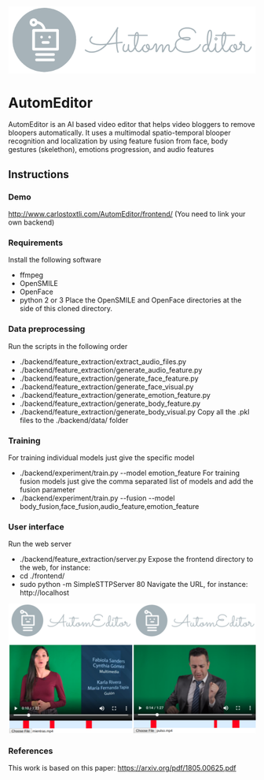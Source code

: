 ![Alt text](/frontend/img/logo.png "AutomEditor logo")

# AutomEditor
AutomEditor is an AI based video editor that helps video bloggers to remove bloopers automatically. It uses a multimodal spatio-temporal blooper recognition and localization by using feature fusion from face, body gestures (skelethon), emotions progression, and audio features

## Instructions

### Demo

http://www.carlostoxtli.com/AutomEditor/frontend/
(You need to link your own backend)

### Requirements

Install the following software
 - ffmpeg
 - OpenSMILE
 - OpenFace
 - python 2 or 3
Place the OpenSMILE and OpenFace directories at the side of this cloned directory.
 
### Data preprocessing

Run the scripts in the following order
- ./backend/feature_extraction/extract_audio_files.py
- ./backend/feature_extraction/generate_audio_feature.py
- ./backend/feature_extraction/generate_face_feature.py
- ./backend/feature_extraction/generate_face_visual.py
- ./backend/feature_extraction/generate_emotion_feature.py
- ./backend/feature_extraction/generate_body_feature.py
- ./backend/feature_extraction/generate_body_visual.py
Copy all the .pkl files to the ./backend/data/ folder

### Training

For training individual models just give the specific model
* ./backend/experiment/train.py --model emotion_feature
For training fusion models just give the comma separated list of models and add the fusion parameter
* ./backend/experiment/train.py --fusion --model body_fusion,face_fusion,audio_feature,emotion_feature

### User interface

Run the web server
* ./backend/feature_extraction/server.py
Expose the frontend directory to the web, for instance:
* cd ./frontend/
* sudo python -m SimpleSTTPServer 80
Navigate the URL, for instance: http://localhost

![Alt text](/frontend/img/screenshot.png "AutomEditor screenshot")

### References

This work is based on this paper: https://arxiv.org/pdf/1805.00625.pdf
